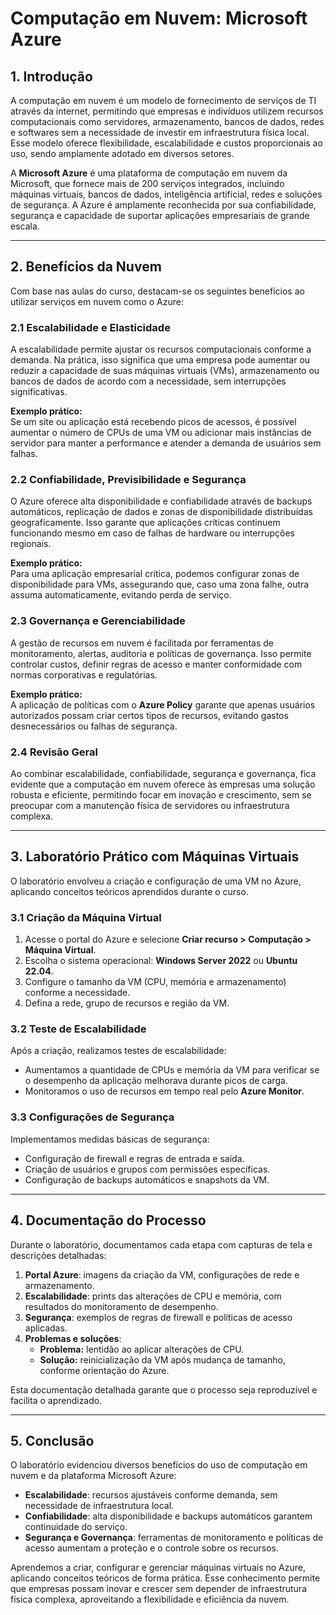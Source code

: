 # Computação em Nuvem: Microsoft Azure

## 1. Introdução

A computação em nuvem é um modelo de fornecimento de serviços de TI através da internet, permitindo que empresas e indivíduos utilizem recursos computacionais como servidores, armazenamento, bancos de dados, redes e softwares sem a necessidade de investir em infraestrutura física local. Esse modelo oferece flexibilidade, escalabilidade e custos proporcionais ao uso, sendo amplamente adotado em diversos setores.

A **Microsoft Azure** é uma plataforma de computação em nuvem da Microsoft, que fornece mais de 200 serviços integrados, incluindo máquinas virtuais, bancos de dados, inteligência artificial, redes e soluções de segurança. A Azure é amplamente reconhecida por sua confiabilidade, segurança e capacidade de suportar aplicações empresariais de grande escala.

---

## 2. Benefícios da Nuvem

Com base nas aulas do curso, destacam-se os seguintes benefícios ao utilizar serviços em nuvem como o Azure:

### 2.1 Escalabilidade e Elasticidade

A escalabilidade permite ajustar os recursos computacionais conforme a demanda. Na prática, isso significa que uma empresa pode aumentar ou reduzir a capacidade de suas máquinas virtuais (VMs), armazenamento ou bancos de dados de acordo com a necessidade, sem interrupções significativas.

**Exemplo prático:**  
Se um site ou aplicação está recebendo picos de acessos, é possível aumentar o número de CPUs de uma VM ou adicionar mais instâncias de servidor para manter a performance e atender a demanda de usuários sem falhas.

### 2.2 Confiabilidade, Previsibilidade e Segurança

O Azure oferece alta disponibilidade e confiabilidade através de backups automáticos, replicação de dados e zonas de disponibilidade distribuídas geograficamente. Isso garante que aplicações críticas continuem funcionando mesmo em caso de falhas de hardware ou interrupções regionais.

**Exemplo prático:**  
Para uma aplicação empresarial crítica, podemos configurar zonas de disponibilidade para VMs, assegurando que, caso uma zona falhe, outra assuma automaticamente, evitando perda de serviço.

### 2.3 Governança e Gerenciabilidade

A gestão de recursos em nuvem é facilitada por ferramentas de monitoramento, alertas, auditoria e políticas de governança. Isso permite controlar custos, definir regras de acesso e manter conformidade com normas corporativas e regulatórias.

**Exemplo prático:**  
A aplicação de políticas com o **Azure Policy** garante que apenas usuários autorizados possam criar certos tipos de recursos, evitando gastos desnecessários ou falhas de segurança.

### 2.4 Revisão Geral

Ao combinar escalabilidade, confiabilidade, segurança e governança, fica evidente que a computação em nuvem oferece às empresas uma solução robusta e eficiente, permitindo focar em inovação e crescimento, sem se preocupar com a manutenção física de servidores ou infraestrutura complexa.

---

## 3. Laboratório Prático com Máquinas Virtuais

O laboratório envolveu a criação e configuração de uma VM no Azure, aplicando conceitos teóricos aprendidos durante o curso.

### 3.1 Criação da Máquina Virtual

1. Acesse o portal do Azure e selecione **Criar recurso > Computação > Máquina Virtual**.  
2. Escolha o sistema operacional: **Windows Server 2022** ou **Ubuntu 22.04**.  
3. Configure o tamanho da VM (CPU, memória e armazenamento) conforme a necessidade.  
4. Defina a rede, grupo de recursos e região da VM.

### 3.2 Teste de Escalabilidade

Após a criação, realizamos testes de escalabilidade:  
- Aumentamos a quantidade de CPUs e memória da VM para verificar se o desempenho da aplicação melhorava durante picos de carga.  
- Monitoramos o uso de recursos em tempo real pelo **Azure Monitor**.

### 3.3 Configurações de Segurança

Implementamos medidas básicas de segurança:  
- Configuração de firewall e regras de entrada e saída.  
- Criação de usuários e grupos com permissões específicas.  
- Configuração de backups automáticos e snapshots da VM.

---

## 4. Documentação do Processo

Durante o laboratório, documentamos cada etapa com capturas de tela e descrições detalhadas:

1. **Portal Azure**: imagens da criação da VM, configurações de rede e armazenamento.  
2. **Escalabilidade**: prints das alterações de CPU e memória, com resultados do monitoramento de desempenho.  
3. **Segurança**: exemplos de regras de firewall e políticas de acesso aplicadas.  
4. **Problemas e soluções**:  
   - **Problema:** lentidão ao aplicar alterações de CPU.  
   - **Solução:** reinicialização da VM após mudança de tamanho, conforme orientação do Azure.  

Esta documentação detalhada garante que o processo seja reproduzível e facilita o aprendizado.

---

## 5. Conclusão

O laboratório evidenciou diversos benefícios do uso de computação em nuvem e da plataforma Microsoft Azure:  
- **Escalabilidade**: recursos ajustáveis conforme demanda, sem necessidade de infraestrutura local.  
- **Confiabilidade**: alta disponibilidade e backups automáticos garantem continuidade do serviço.  
- **Segurança e Governança**: ferramentas de monitoramento e políticas de acesso aumentam a proteção e o controle sobre os recursos.  

Aprendemos a criar, configurar e gerenciar máquinas virtuais no Azure, aplicando conceitos teóricos de forma prática. Esse conhecimento permite que empresas possam inovar e crescer sem depender de infraestrutura física complexa, aproveitando a flexibilidade e eficiência da nuvem.

